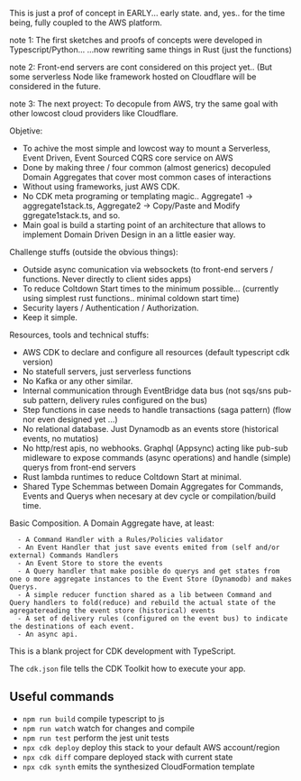 This is just a prof of concept in EARLY... early state. 
and, yes.. for the time being, fully coupled to the AWS platform.

note 1: The first sketches and proofs of concepts were developed in Typescript/Python... 
      ...now rewriting same things in Rust (just the functions) 
      
note 2: Front-end servers are cont considered on this project yet.. (But some serverless Node like framework hosted on Cloudflare will be considered in the future.

note 3: The next proyect: To decopule from AWS, try the same goal with other lowcost cloud providers like Cloudflare.


Objetive: 
  - To achive the most simple and lowcost way to mount a Serverless, Event Driven, Event Sourced CQRS core service on AWS
  - Done by making three / four common (almost generics) decopuled Domain Aggregates that cover most common cases of interactions
  - Without using frameworks, just AWS CDK.
  - No CDK meta programing or templating magic.. Aggregate1 -> aggregate1stack.ts, Aggregate2 -> Copy/Paste and Modify ggregate1stack.ts, and so.
  - Main goal is build a starting point of an architecture that allows to implement Domain Driven Design in an a little easier way.

Challenge stuffs (outside the obvious things):
  - Outside async comunication via websockets (to front-end servers / functions. Never directly to client sides apps)
  - To reduce Coltdown Start times to the minimum possible... (currently using simplest rust functions..  minimal coldown start time)
  - Security layers / Authentication / Authorization.
  - Keep it simple.

Resources, tools and technical stuffs:
  - AWS CDK to declare and configure all resources (default typescript cdk version)
  - No statefull servers, just serverless functions
  - No Kafka or any other similar.
  - Internal communication through EventBridge data bus (not sqs/sns pub-sub pattern, delivery rules configured on the bus)
  - Step functions in case needs to handle transactions (saga pattern) (flow nor even designed yet ...)
  - No relational database. Just Dynamodb as an events store (historical events, no mutatios)
  - No http/rest apis, no webhooks. Graphql (Appsync) acting like pub-sub midleware to expose commands (async operations) and handle (simple) querys from front-end servers
  - Rust lambda runtimes to reduce Coltdown Start at minimal.
  - Shared Type Schemmas between Domain Aggregates for Commands, Events and Querys when necesary at dev cycle or  compilation/build time.

  Basic Composition. A Domain Aggregate have, at least: 

      - A Command Handler with a Rules/Policies validator 
      - An Event Handler that just save events emited from (self and/or external) Commands Handlers
      - An Event Store to store the events
      - A Query handler that make posible do querys and get states from one o more aggregate instances to the Event Store (Dynamodb) and makes Querys.
      - A simple reducer function shared as a lib between Command and Query handlers to fold(reduce) and rebuild the actual state of the agregatereading the event store (historical) events
      - A set of delivery rules (configured on the event bus) to indicate the destinations of each event.
      - An async api.


This is a blank project for CDK development with TypeScript.

The `cdk.json` file tells the CDK Toolkit how to execute your app.

## Useful commands

* `npm run build`   compile typescript to js
* `npm run watch`   watch for changes and compile
* `npm run test`    perform the jest unit tests
* `npx cdk deploy`  deploy this stack to your default AWS account/region
* `npx cdk diff`    compare deployed stack with current state
* `npx cdk synth`   emits the synthesized CloudFormation template
